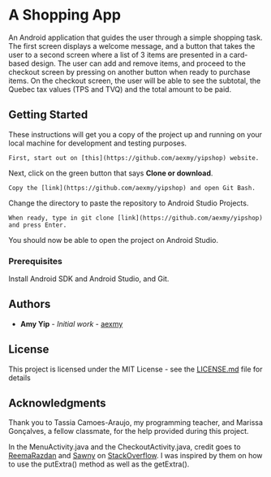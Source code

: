 # A Shopping App

An Android application that guides the user through a simple shopping task. The first screen displays a welcome message, and a button that  takes the user to a second screen where a list of 3 items are presented in a card-based design. The user can add and remove items, and proceed to the checkout screen by pressing on another button when ready to purchase items. On the checkout screen, the user will be able to see the subtotal, the Quebec tax values (TPS and TVQ) and the total amount to be paid.

## Getting Started

These instructions will get you a copy of the project up and running on your local machine for development and testing purposes. 
```
First, start out on [this](https://github.com/aexmy/yipshop) website. 
```
Next, click on the green button that says **Clone or download**. 
```
Copy the [link](https://github.com/aexmy/yipshop) and open Git Bash. 
```
Change the directory to paste the repository to Android Studio Projects. 
```
When ready, type in git clone [link](https://github.com/aexmy/yipshop) and press Enter. 
```
You should now be able to open the project on Android Studio.

### Prerequisites

Install Android SDK and Android Studio, and Git.

## Authors

* **Amy Yip** - *Initial work* - [aexmy](https://github.com/aexmy)

## License

This project is licensed under the MIT License - see the [LICENSE.md](LICENSE.md) file for details

## Acknowledgments

Thank you to Tassia Camoes-Araujo, my programming teacher, and Marissa Gonçalves, a fellow classmate, for the help provided during this project.

In the MenuActivity.java and the CheckoutActivity.java, credit goes to [ReemaRazdan](https://stackoverflow.com/users/2194996/reemarazdan) and [Sawny](https://stackoverflow.com/users/996028/sawny) on [StackOverflow](https://stackoverflow.com/questions/5265913/how-to-use-putextra-and-getextra-for-string-data). I was inspired by them on how to use the putExtra() method as well as the getExtra().
